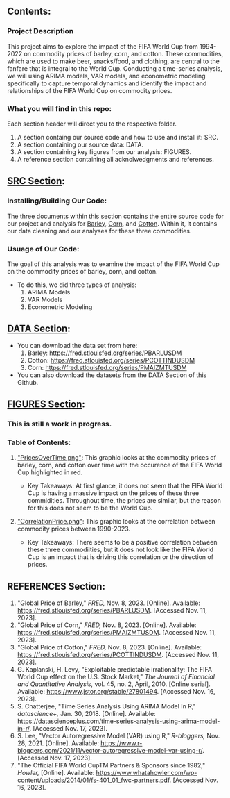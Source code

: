 ## Contents:

### Project Description
This project aims to explore the impact of the FIFA World Cup from 1994-2022 on commodity prices of barley, corn, and cotton. These commodities, which are used to make beer, snacks/food, and clothing, are central to the fanfare that is integral to the World Cup. Conducting a time-series analysis, we will using ARIMA models, VAR models, and econometric modeling specifically to capture temporal dynamics and identify the impact and relationships of the FIFA World Cup on commodity prices. 

### What you will find in this repo: 
Each section header will direct you to the respective folder.
1. A section containg our source code and how to use and install it: SRC. 
2. A section containing our source data: DATA.
3. A section containing key figures from our analysis: FIGURES.
4. A reference section containing all acknolwedgments and references.

## [SRC Section](https://github.com/bridaviss/ProjectM3/tree/main/SRC):

### Installing/Building Our Code:
The three documents within this section contains the entire source code for our project and analysis for [Barley](https://github.com/bridaviss/ProjectM3/blob/main/SRC/BarleyAnalysis.R), [Corn](https://github.com/bridaviss/ProjectM3/blob/main/SRC/CornAnalysis.R), and [Cotton](https://github.com/bridaviss/ProjectM3/blob/main/SRC/CottonAnalysis.R). Within it, it contains our data cleaning and our analyses for these three commodities. 

### Usuage of Our Code:
The goal of this analysis was to examine the impact of the FIFA World Cup on the commodity prices of barley, corn, and cotton. 
   - To do this, we did three types of analysis:
      1. ARIMA Models
      2. VAR Models
      3. Econometric Modeling

   
## [DATA Section](https://github.com/bridaviss/ProjectM3/tree/main/DATA):
- You can download the data set from here:
     1. Barley: https://fred.stlouisfed.org/series/PBARLUSDM
     2. Cotton: https://fred.stlouisfed.org/series/PCOTTINDUSDM
     3. Corn: https://fred.stlouisfed.org/series/PMAIZMTUSDM
- You can also download the datasets from the DATA Section of this Github.


## [FIGURES Section](https://github.com/bridaviss/ProjectM3/tree/main/FIGURES):
### This is still a work in progress.

### Table of Contents:
   1. ["PricesOverTime.png"](https://github.com/bridaviss/ProjectM3/blob/main/FIGURES/PricesOverTime.png): This graphic looks at the commodity prices of barley, corn, and cotton over time with the occurence of the FIFA World Cup highlighted in red.
      - Key Takeaways: At first glance, it does not seem that the FIFA World Cup is having a massive impact on the prices of these three commidities. Throughout time, the prices are similar, but the reason for this does not seem to be the World Cup.
     
   2. ["CorrelationPrice.png"](https://github.com/bridaviss/ProjectM3/blob/main/FIGURES/CorrelationPrice.png): This graphic looks at the correlation between commodity prices between 1990-2023.
      - Key Takeaways: There seems to be a positive correlation between these three commodiities, but it does not look like the FIFA World Cup is an impact that is driving this correlation or the direction of prices.
     
   


## REFERENCES Section:
1. "Global Price of Barley," _FRED,_ Nov. 8, 2023. [Online]. Available: https://fred.stlouisfed.org/series/PBARLUSDM. [Accessed Nov. 11, 2023].
2. "Global Price of Corn," _FRED,_ Nov. 8, 2023. [Online]. Available: https://fred.stlouisfed.org/series/PMAIZMTUSDM. [Accessed Nov. 11, 2023].
3. "Global Price of Cotton," _FRED,_ Nov. 8, 2023. [Online]. Available: https://fred.stlouisfed.org/series/PCOTTINDUSDM. [Accessed Nov. 11, 2023].
4. G. Kaplanski, H. Levy, "Exploitable predictable irrationality: The FIFA World Cup effect on the U.S. Stock Market," _The Journal of Financial and Quantitative Analysis,_ vol. 45, no. 2, April, 2010. [Online serial]. Available: https://www.jstor.org/stable/27801494. [Accessed Nov. 16, 2023].
5. S. Chatterjee, "Time Series Analysis Using ARIMA Model In R," _datascience+,_ Jan. 30, 2018. [Online]. Available: https://datascienceplus.com/time-series-analysis-using-arima-model-in-r/. [Accessed Nov. 17, 2023].
6. S. Lee, "Vector Autoregressive Model (VAR) using R," _R-bloggers,_ Nov. 28, 2021. [Online]. Available: https://www.r-bloggers.com/2021/11/vector-autoregressive-model-var-using-r/. [Accessed Nov. 17, 2023]. 
7. "The Official FIFA World CupTM Partners & Sponsors since 1982," _Howler,_ [Online]. Available: https://www.whatahowler.com/wp-content/uploads/2014/01/fs-401_01_fwc-partners.pdf. [Accessed Nov. 16, 2023].
